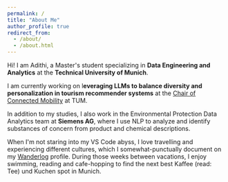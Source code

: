 ```yaml
---
permalink: /
title: "About Me"
author_profile: true
redirect_from: 
  - /about/
  - /about.html
---
```


Hi! I am Adithi, a Master's student specializing in **Data Engineering and Analytics** at the **Technical University of Munich**.

I am currently working on l**everaging LLMs to balance diversity and personalization in tourism recommender systems** at the [Chair of Connected Mobility](https://www.ce.cit.tum.de/cm/home/) at TUM.

In addition to my studies, I also work in the Environmental Protection Data Analytics team at **Siemens AG**, where I use NLP to analyze and identify substances of concern from product and chemical descriptions.

When I'm not staring into my VS Code abyss, I love travelling and experiencing different cultures, which I somewhat-punctually document on my [Wanderlog](https://wanderlog.com/u/adithisatish) profile. During those weeks between vacations, I enjoy swimming, reading and cafe-hopping to find the next best Kaffee (read: Tee) und Kuchen spot in Munich. 